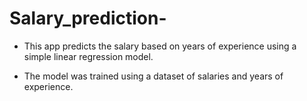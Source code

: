 # Salary_prediction-

- This app predicts the salary based on years of experience using a simple linear regression model.

- The model was trained using a dataset of salaries and years of experience.



